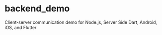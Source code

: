 # backend_demo
Client-server communication demo for Node.js, Server Side Dart, Android, iOS, and Flutter
